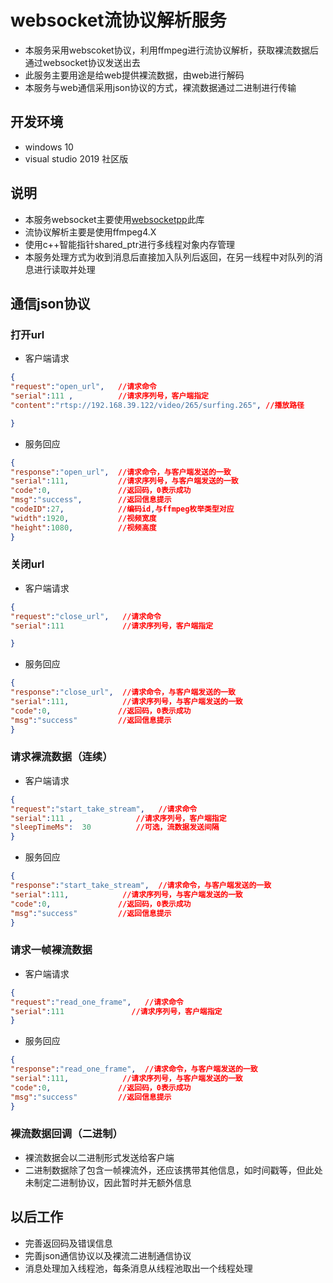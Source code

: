 # websocket流协议解析服务
* 本服务采用webscoket协议，利用ffmpeg进行流协议解析，获取裸流数据后通过websocket协议发送出去
* 此服务主要用途是给web提供裸流数据，由web进行解码
* 本服务与web通信采用json协议的方式，裸流数据通过二进制进行传输

## 开发环境
* windows 10
* visual studio 2019 社区版

## 说明
* 本服务websocket主要使用[websocketpp](https://docs.websocketpp.org/)此库
* 流协议解析主要是使用ffmpeg4.X
* 使用c++智能指针shared_ptr进行多线程对象内存管理
* 本服务处理方式为收到消息后直接加入队列后返回，在另一线程中对队列的消息进行读取并处理

## 通信json协议
### 打开url 
* 客户端请求
```json
{
"request":"open_url",   //请求命令
"serial":111 ,          //请求序列号，客户端指定
"content":"rtsp://192.168.39.122/video/265/surfing.265", //播放路径

}
```
* 服务回应
```json
{
"response":"open_url",  //请求命令，与客户端发送的一致
"serial":111,           //请求序列号，与客户端发送的一致
"code":0,               //返回码，0表示成功
"msg":"success",        //返回信息提示
"codeID":27,            //编码id,与ffmpeg枚举类型对应
"width":1920,           //视频宽度
"height":1080,          //视频高度
}
```
### 关闭url 
* 客户端请求
```json
{
"request":"close_url",   //请求命令
"serial":111             //请求序列号，客户端指定

}
```
* 服务回应
```json
{
"response":"close_url",  //请求命令，与客户端发送的一致
"serial":111,            //请求序列号，与客户端发送的一致
"code":0,               //返回码，0表示成功
"msg":"success"         //返回信息提示
}
```
### 请求裸流数据（连续） 
* 客户端请求
```json
{
"request":"start_take_stream",   //请求命令
"serial":111 ,              //请求序列号，客户端指定
"sleepTimeMs":  30          //可选，流数据发送间隔
}
```
* 服务回应
```json
{
"response":"start_take_stream",  //请求命令，与客户端发送的一致
"serial":111,            //请求序列号，与客户端发送的一致
"code":0,               //返回码，0表示成功
"msg":"success"         //返回信息提示
}
```
### 请求一帧裸流数据 
* 客户端请求
```json
{
"request":"read_one_frame",   //请求命令
"serial":111               //请求序列号，客户端指定
}
```
* 服务回应
```json
{
"response":"read_one_frame",  //请求命令，与客户端发送的一致
"serial":111,            //请求序列号，与客户端发送的一致
"code":0,               //返回码，0表示成功
"msg":"success"         //返回信息提示
}
```
### 裸流数据回调（二进制）
* 裸流数据会以二进制形式发送给客户端
* 二进制数据除了包含一帧裸流外，还应该携带其他信息，如时间戳等，但此处未制定二进制协议，因此暂时并无额外信息

## 以后工作
* 完善返回码及错误信息
* 完善json通信协议以及裸流二进制通信协议
* 消息处理加入线程池，每条消息从线程池取出一个线程处理



